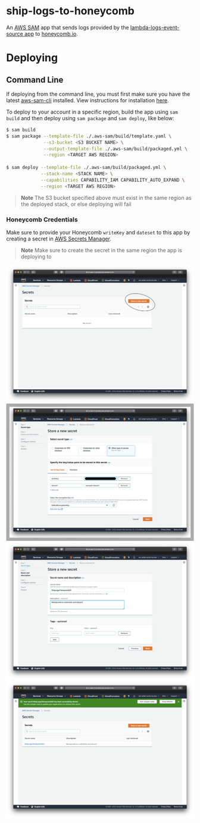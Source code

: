 # ship-logs-to-honeycomb

An [AWS SAM](https://github.com/awslabs/serverless-application-model) app that sends logs provided by the [lambda-logs-event-source app](https://github.com/solve-hq/lambda-logs-event-source) to [honeycomb.io](http://honeycomb.io/).

# Deploying

## Command Line

If deploying from the command line, you must first make sure you have the latest [aws-sam-cli](https://github.com/awslabs/aws-sam-cli) installed. View instructions for installation [here](https://docs.aws.amazon.com/serverless-application-model/latest/developerguide/serverless-sam-cli-install.html).

To deploy to your account in a specific region, build the app using `sam build` and then deploy using `sam package` and `sam deploy`, like below:

```bash
$ sam build
$ sam package --template-file ./.aws-sam/build/template.yaml \
              --s3-bucket <S3 BUCKET NAME> \
              --output-template-file ./.aws-sam/build/packaged.yml \
              --region <TARGET AWS REGION>

$ sam deploy --template-file ./.aws-sam/build/packaged.yml \
             --stack-name <STACK NAME> \
             --capabilities CAPABILITY_IAM CAPABILITY_AUTO_EXPAND \
             --region <TARGET AWS REGION>
```

> **Note** The S3 bucket specified above must exist in the same region as the deployed stack, or else deploying will fail

### Honeycomb Credentials

Make sure to provide your Honeycomb `writeKey` and `dateset` to this app by creating a secret in [AWS Secrets Manager](https://docs.aws.amazon.com/secretsmanager/latest/userguide/intro.html).

> **Note** Make sure to create the secret in the same region the app is deploying to

![create secret 1](/assets/create-secret-1.png)
![create secret 2](/assets/create-secret-2.png)
![create secret 3](/assets/create-secret-3.png)
![create secret 4](/assets/create-secret-4.png)

